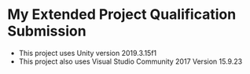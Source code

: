 # My Extended Project Qualification Submission
* This project uses Unity version 2019.3.15f1
* This project also uses Visual Studio Community 2017 Version 15.9.23
